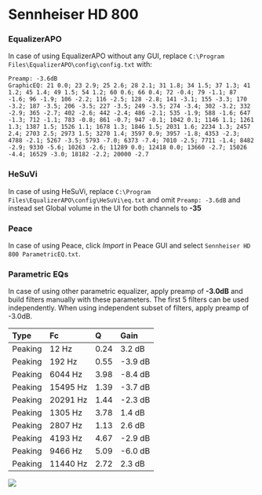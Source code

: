 # Sennheiser HD 800

### EqualizerAPO
In case of using EqualizerAPO without any GUI, replace `C:\Program Files\EqualizerAPO\config\config.txt`
with:
```
Preamp: -3.6dB
GraphicEQ: 21 0.0; 23 2.9; 25 2.6; 28 2.1; 31 1.8; 34 1.5; 37 1.3; 41 1.2; 45 1.4; 49 1.5; 54 1.2; 60 0.6; 66 0.4; 72 -0.4; 79 -1.1; 87 -1.6; 96 -1.9; 106 -2.2; 116 -2.5; 128 -2.8; 141 -3.1; 155 -3.3; 170 -3.2; 187 -3.5; 206 -3.5; 227 -3.5; 249 -3.5; 274 -3.4; 302 -3.2; 332 -2.9; 365 -2.7; 402 -2.6; 442 -2.4; 486 -2.1; 535 -1.9; 588 -1.6; 647 -1.3; 712 -1.1; 783 -0.8; 861 -0.7; 947 -0.1; 1042 0.1; 1146 1.1; 1261 1.3; 1387 1.5; 1526 1.1; 1678 1.3; 1846 1.5; 2031 1.6; 2234 1.3; 2457 2.4; 2703 2.5; 2973 1.5; 3270 1.4; 3597 0.9; 3957 -1.8; 4353 -2.3; 4788 -2.1; 5267 -3.5; 5793 -7.0; 6373 -7.4; 7010 -2.5; 7711 -1.4; 8482 -2.9; 9330 -5.6; 10263 -2.6; 11289 0.0; 12418 0.0; 13660 -2.7; 15026 -4.4; 16529 -3.0; 18182 -2.2; 20000 -2.7
```

### HeSuVi
In case of using HeSuVi, replace `C:\Program Files\EqualizerAPO\config\HeSuVi\eq.txt` and omit `Preamp:
-3.6dB` and instead set Global volume in the UI for both channels to **-35**

### Peace
In case of using Peace, click *Import* in Peace GUI and select `Sennheiser HD 800 ParametricEQ.txt`.

### Parametric EQs
In case of using other parametric equalizer, apply preamp of **-3.0dB** and build filters manually
with these parameters. The first 5 filters can be used independently.
When using independent subset of filters, apply preamp of -3.0dB.

| Type    | Fc       |    Q | Gain    |
|:--------|:---------|:-----|:--------|
| Peaking | 12 Hz    | 0.24 | 3.2 dB  |
| Peaking | 192 Hz   | 0.55 | -3.9 dB |
| Peaking | 6044 Hz  | 3.98 | -8.4 dB |
| Peaking | 15495 Hz | 1.39 | -3.7 dB |
| Peaking | 20291 Hz | 1.44 | -2.3 dB |
| Peaking | 1305 Hz  | 3.78 | 1.4 dB  |
| Peaking | 2807 Hz  | 1.13 | 2.6 dB  |
| Peaking | 4193 Hz  | 4.67 | -2.9 dB |
| Peaking | 9466 Hz  | 5.09 | -6.0 dB |
| Peaking | 11440 Hz | 2.72 | 2.3 dB  |

![](https://raw.githubusercontent.com/jaakkopasanen/AutoEq/master/results/headphonecom/sbaf-serious/Sennheiser%20HD%20800/Sennheiser%20HD%20800.png)